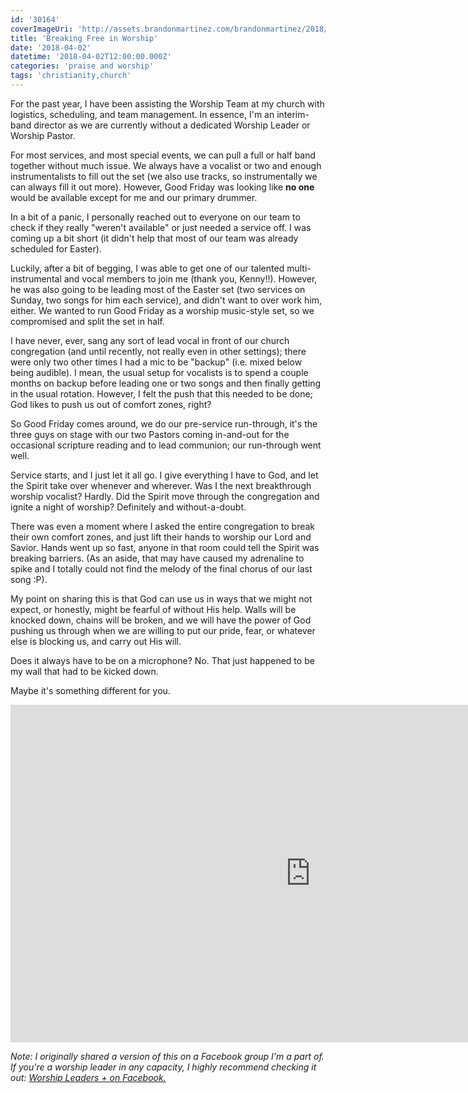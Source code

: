 ```yaml
---
id: '30164'
coverImageUri: 'http://assets.brandonmartinez.com/brandonmartinez/2018/04/Worship-Team-Continuous-Improvement-1000x563.jpg'
title: 'Breaking Free in Worship'
date: '2018-04-02'
datetime: '2018-04-02T12:00:00.000Z'
categories: 'praise and worship'
tags: 'christianity,church'
---
```


For the past year, I have been assisting the Worship Team at my church with
logistics, scheduling, and team management. In essence, I'm an interim-band
director as we are currently without a dedicated Worship Leader or Worship
Pastor.

For most services, and most special events, we can pull a full or half band
together without much issue. We always have a vocalist or two and enough
instrumentalists to fill out the set (we also use tracks, so instrumentally we
can always fill it out more). However, Good Friday was looking like **no one**
would be available except for me and our primary drummer.

In a bit of a panic, I personally reached out to everyone on our team to check
if they really "weren't available" or just needed a service off. I was coming up
a bit short (it didn't help that most of our team was already scheduled for
Easter).

Luckily, after a bit of begging, I was able to get one of our talented
multi-instrumental and vocal members to join me (thank you, Kenny!!). However,
he was also going to be leading most of the Easter set (two services on Sunday,
two songs for him each service), and didn't want to over work him, either. We
wanted to run Good Friday as a worship music-style set, so we compromised and
split the set in half.

I have never, ever, sang any sort of lead vocal in front of our church
congregation (and until recently, not really even in other settings); there were
only two other times I had a mic to be "backup" (i.e. mixed below being
audible). I mean, the usual setup for vocalists is to spend a couple months on
backup before leading one or two songs and then finally getting in the usual
rotation. However, I felt the push that this needed to be done; God likes to
push us out of comfort zones, right?

So Good Friday comes around, we do our pre-service run-through, it's the three
guys on stage with our two Pastors coming in-and-out for the occasional
scripture reading and to lead communion; our run-through went well.

Service starts, and I just let it all go. I give everything I have to God, and
let the Spirit take over whenever and wherever. Was I the next breakthrough
worship vocalist? Hardly. Did the Spirit move through the congregation and
ignite a night of worship? Definitely and without-a-doubt.

There was even a moment where I asked the entire congregation to break their own
comfort zones, and just lift their hands to worship our Lord and Savior. Hands
went up so fast, anyone in that room could tell the Spirit was breaking
barriers. (As an aside, that may have caused my adrenaline to spike and I
totally could not find the melody of the final chorus of our last song :P).

My point on sharing this is that God can use us in ways that we might not
expect, or honestly, might be fearful of without His help. Walls will be knocked
down, chains will be broken, and we will have the power of God pushing us
through when we are willing to put our pride, fear, or whatever else is blocking
us, and carry out His will.

Does it always have to be on a microphone? No. That just happened to be my wall
that had to be kicked down.

Maybe it's something different for you.

<iframe id="ls_embed_1522701916" src="https://livestream.com/accounts/16563711/events/8002494/videos/172568433/player?width=960&amp;height=540&amp;enableInfo=true&amp;defaultDrawer=feed&amp;autoPlay=true&amp;mute=false" width="960" height="540" frameborder="0" scrolling="no" allowfullscreen></iframe>

_Note: I originally shared a version of this on a Facebook group I'm a part of.
If you're a worship leader in any capacity, I highly recommend checking it out:
[Worship Leaders + on Facebook.](https://www.facebook.com/groups/245479232209868/)_
